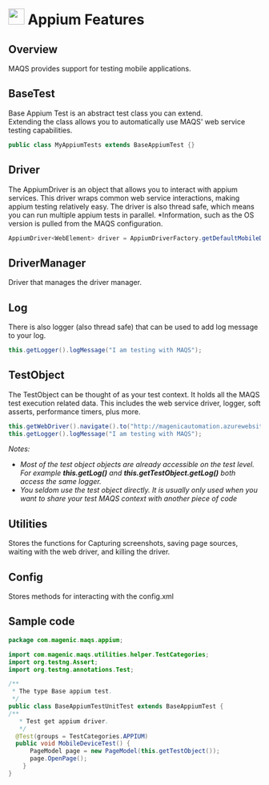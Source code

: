# <img src="resources/MAQS.jpg" height="32" width="32"> Appium Features

## Overview
MAQS provides support for testing mobile applications.  	

## BaseTest
Base Appium Test is an abstract test class you can extend.  
Extending the class allows you to automatically use MAQS' web service testing capabilities.
```java
public class MyAppiumTests extends BaseAppiumTest {}
```

## Driver
The AppiumDriver is an object that allows you to interact with appium services.
This driver wraps common web service interactions, making appium testing relatively easy.
The driver is also thread safe, which means you can run multiple appium tests in parallel.
*Information, such as the OS version is pulled from the MAQS configuration.
```java
AppiumDriver<WebElement> driver = AppiumDriverFactory.getDefaultMobileDriver();
```

## DriverManager
Driver that manages the driver manager.

## Log
There is also logger (also thread safe) that can be used to add log message to your log.
```java
this.getLogger().logMessage("I am testing with MAQS");
```

## TestObject
The TestObject can be thought of as your test context.
It holds all the MAQS test execution related data.
This includes the web service driver, logger, soft asserts, performance timers, plus more.

```java
this.getWebDriver().navigate().to("http://magenicautomation.azurewebsites.net/");
this.getLogger().logMessage("I am testing with MAQS");
```
*Notes:*  
* *Most of the test object objects are already accessible on the test level. For example **this.getLog()** and **this.getTestObject.getLog()** both access the same logger.*
* *You seldom use the test object directly. It is usually only used when you want to share your test MAQS context with another piece of code*

## Utilities
Stores the functions for Capturing screenshots, saving page sources, waiting with the web driver, and killing the driver.

## Config
Stores methods for interacting with the config.xml

## Sample code
```java
package com.magenic.maqs.appium;

import com.magenic.maqs.utilities.helper.TestCategories;
import org.testng.Assert;
import org.testng.annotations.Test;

/**
 * The type Base appium test.
 */
public class BaseAppiumTestUnitTest extends BaseAppiumTest {
/**
   * Test get appium driver.
   */
  @Test(groups = TestCategories.APPIUM)
  public void MobileDeviceTest() {
      PageModel page = new PageModel(this.getTestObject());
      page.OpenPage();
    }   
}
```